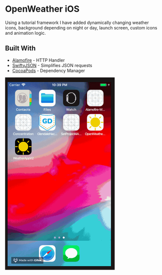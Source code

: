 # OpenWeather iOS

Using a tutorial framework I have added dynamically changing weather icons, background depending on night or day, launch screen, custom icons and animation logic.




## Built With

* [Alamofire]() - HTTP Handler
* [SwiftyJSON]() - Simplifies JSON requests 
* [CocoaPods]() - Dependency Manager 

![](demo.gif)


